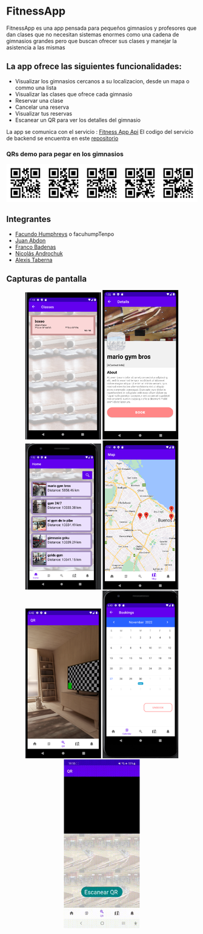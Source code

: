 # FitnessApp

FitnessApp es una app pensada para pequeños gimnasios y profesores que dan clases que no necesitan sistemas enormes como una cadena de gimnasios grandes pero que buscan ofrecer sus clases y manejar la asistencia a las mismas

## La app ofrece las siguientes funcionalidades:
- Visualizar los gimnasios cercanos a su localizacion, desde un mapa o commo una lista
- Visualizar las clases que ofrece cada gimnasio
- Reservar una clase
- Cancelar una reserva
- Visualizar tus reservas
- Escanear un QR para ver los detalles del gimnasio

La app se comunica con el servicio : [Fitness App Api](https://utn-fitness-api.fly.dev/docs)
El codigo del servicio de backend se encuentra en este [repositorio](https://github.com/tp-mobile-fitness-app/fitness-app-api/tree/develop)

### QRs demo para pegar en los gimnasios

<img src="https://raw.githubusercontent.com/UTN-FRBA-Mobile/FitnessApp/main/screens/QRdemo.jpg" width="800"/>

## Integrantes

- [Facundo Humphreys](https://github.com/facuhump2409) o facuhumpTenpo 
- [Juan Abdon](https://github.com/CimimUxMaio)
- [Franco Badenas](https://github.com/Bade99)
- [Nicolás Androchuk](https://github.com/Nico-0)
- [Alexis Taberna](https://github.com/alexiscaspell)

## Capturas de pantalla

<div id="header" align="center">

<img src="https://raw.githubusercontent.com/UTN-FRBA-Mobile/FitnessApp/main/screens/class.png" width="200"/>
<img src="https://raw.githubusercontent.com/UTN-FRBA-Mobile/FitnessApp/main/screens/gymDetails.png" width="200"/>
<img src="https://raw.githubusercontent.com/UTN-FRBA-Mobile/FitnessApp/main/screens/home.png" width="200"/>
<img src="https://raw.githubusercontent.com/UTN-FRBA-Mobile/FitnessApp/main/screens/map.png" width="200"/>
<img src="https://raw.githubusercontent.com/UTN-FRBA-Mobile/FitnessApp/main/screens/qr.png" width="200"/>
<img src="https://raw.githubusercontent.com/UTN-FRBA-Mobile/FitnessApp/main/screens/calendar.png" width="200"/>
<img src="https://raw.githubusercontent.com/UTN-FRBA-Mobile/FitnessApp/main/screens/qrVideo.gif" width="200"/>


</div>